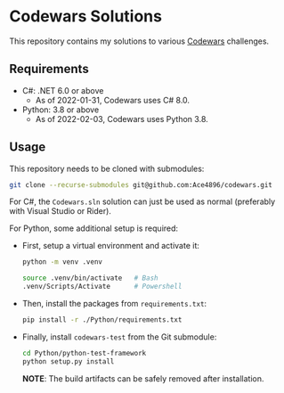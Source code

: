 # Codewars Solutions

This repository contains my solutions to various [Codewars](https://www.codewars.com) challenges.

## Requirements

- C\#: .NET 6.0 or above
  - As of 2022-01-31, Codewars uses C# 8.0.
- Python: 3.8 or above
  - As of 2022-02-03, Codewars uses Python 3.8.

## Usage

This repository needs to be cloned with submodules:

```bash
git clone --recurse-submodules git@github.com:Ace4896/codewars.git
```

For C#, the `Codewars.sln` solution can just be used as normal (preferably with Visual Studio or Rider).

For Python, some additional setup is required:

- First, setup a virtual environment and activate it:
  ```bash
  python -m venv .venv

  source .venv/bin/activate   # Bash
  .venv/Scripts/Activate      # Powershell
  ```
- Then, install the packages from `requirements.txt`:
  ```bash
  pip install -r ./Python/requirements.txt
  ```
- Finally, install `codewars-test` from the Git submodule:
  ```bash
  cd Python/python-test-framework
  python setup.py install
  ```
  **NOTE**: The build artifacts can be safely removed after installation.
